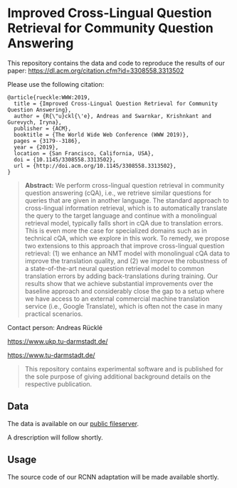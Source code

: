 # Improved Cross-Lingual Question Retrieval for Community Question Answering

This repository contains the data and code to reproduce the results of our paper: 
https://dl.acm.org/citation.cfm?id=3308558.3313502

Please use the following citation:

```
@article{rueckle:WWW:2019,
  title = {Improved Cross-Lingual Question Retrieval for Community Question Answering},
  author = {R{\"u}ckl{\'e}, Andreas and Swarnkar, Krishnkant and Gurevych, Iryna},
  publisher = {ACM},
  booktitle = {The World Wide Web Conference (WWW 2019)},
  pages = {3179--3186},
  year = {2019},
  location = {San Francisco, California, USA},
  doi = {10.1145/3308558.3313502},
  url = {http://doi.acm.org/10.1145/3308558.3313502},
}
```

> **Abstract:** We perform cross-lingual question retrieval in community question answering (cQA), i.e., we retrieve similar questions for queries that are given in another language. The standard approach to cross-lingual information retrieval, which is to automatically translate the query to the target language and continue with a monolingual retrieval model, typically falls short in cQA due to translation errors. This is even more the case for specialized domains such as in technical cQA, which we explore in this work. To remedy, we propose two extensions to this approach that improve cross-lingual question retrieval: (1) we enhance an NMT model with monolingual cQA data to improve the translation quality, and (2) we improve the robustness of a state-of-the-art neural question retrieval model to common translation errors by adding back-translations during training. Our results show that we achieve substantial improvements over the baseline approach and considerably close the gap to a setup where we have access to an external commercial machine translation service (i.e., Google Translate), which is often not the case in many practical scenarios. 




Contact person: Andreas Rücklé

https://www.ukp.tu-darmstadt.de/

https://www.tu-darmstadt.de/


> This repository contains experimental software and is published for the sole purpose of giving additional background 
  details on the respective publication. 


## Data

The data is available on our [public fileserver](http://public.ukp.informatik.tu-darmstadt.de/www19-xling-qr).

A drescription will follow shortly.


## Usage

The source code of our RCNN adaptation will be made available shortly.


